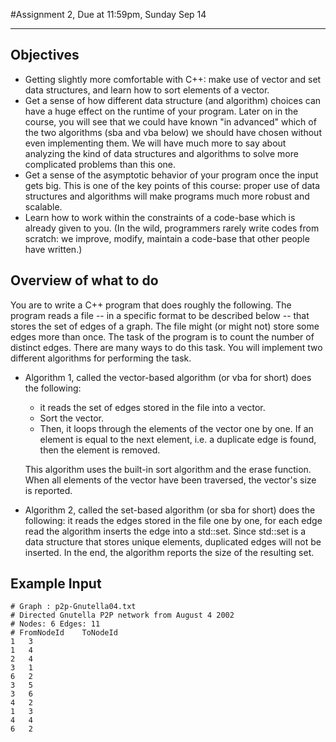 #Assignment 2, Due at 11:59pm, Sunday Sep 14

-----

## Objectives
* Getting slightly more comfortable with C++: make use of vector and set data structures, and learn how to sort elements of a vector.
* Get a sense of how different data structure (and algorithm) choices can have a huge effect on the runtime of your program. Later on in the course, you will see that we could have known "in advanced" which of the two algorithms (sba and vba below) we should have chosen without even implementing them. We will have much more to say about analyzing the kind of data structures and algorithms to solve more complicated problems than this one.
* Get a sense of the asymptotic behavior of your program once the input gets big. This is one of the key points of this course: proper use of data structures and algorithms will make programs much more robust and scalable.
* Learn how to work within the constraints of a code-base which is already given to you. (In the wild, programmers rarely write codes from scratch: we improve, modify, maintain a code-base that other people have written.)

## Overview of what to do
You are to write a C++ program that does roughly the following. The program reads a file -- in a specific format to be described below -- that stores the set of edges of a graph. The file might (or might not) store some edges more than once. The task of the program is to count the number of distinct edges. There are many ways to do this task. You will implement two different algorithms for performing the task.
    
* Algorithm 1, called the vector-based algorithm (or vba for short) does the following:
    * it reads the set of edges stored in the file into a vector.
    * Sort the vector.
    * Then, it loops through the elements of the vector one by one. If an element is equal to the next element, i.e. a duplicate edge is found, then the element is removed.

    This algorithm uses the built-in sort algorithm and the erase function. When all elements of the vector have been traversed, the vector's size is reported.

* Algorithm 2, called the set-based algorithm (or sba for short) does the following: it reads the edges stored in the file one by one, for each edge read the algorithm inserts the edge into a std::set. Since std::set is a data structure that stores unique elements, duplicated edges will not be inserted. In the end, the algorithm reports the size of the resulting set.

## Example Input
```
# Graph : p2p-Gnutella04.txt 
# Directed Gnutella P2P network from August 4 2002
# Nodes: 6 Edges: 11
# FromNodeId	ToNodeId
1	3
1	4
2	4
3	1
6	2
3	5
3	6
4	2
1	3
4	4
6	2

```

